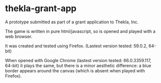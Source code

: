 # thekla-grant-app
A prototype submitted as part of a grant application to Thekla, Inc.

The game is written in pure html/javascript, so is opened and played with a web browser.

It was created and tested using Firefox. (Lastest version tested: 59.0.2, 64-bit)

When opened with Google Chrome (lastest version tested: 66.0.3359.117, 64-bit) it plays the same, but there is a minor aesthetic difference: a blue border appears around the canvas (which is absent when played with Firefox).


